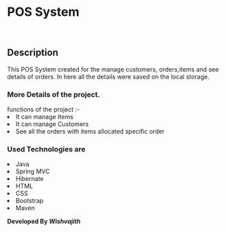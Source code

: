 <h1>POS System</h1>
<br>

<h2>Description</h2> 
This POS System created for the manage customers, orders,items and see details of orders. In here all the details were saved on the local storage.
<br>

<h3>More Details of the project.</h3>
functions of the project :-
 <li> It can manage Items  
 <li> It can manage Customers  
 <li> See all the orders with items allocated specific order 
 
<br>
 
<h3>Used Technologies are</h3>
<li>Java
<li>Spring MVC
<li>Hibernate
<li>HTML
<li>CSS
<li>Bootstrap
<li>Maven

**Developed By _Wishvajith_**